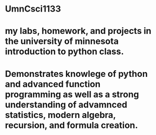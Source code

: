 # UmnCsci1133

# my labs, homework, and projects in the university of minnesota introduction to python class.
# Demonstrates knowlege of python and advanced function programming as well as a strong understanding of advamnced statistics, modern algebra, recursion, and formula creation. 